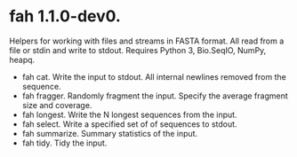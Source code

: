 # fah 1.1.0-dev0.

Helpers for working with files and streams in FASTA format. All read from a file
or stdin and write to stdout. Requires Python 3, Bio.SeqIO, NumPy, heapq.

*   fah cat. Write the input to stdout. All internal newlines removed from the
    sequence.
*   fah fragger. Randomly fragment the input. Specify the average fragment size
    and coverage.
*   fah longest. Write the N longest sequences from the input.
*   fah select. Write a specified set of of sequences to stdout.
*   fah summarize. Summary statistics of the input.
*   fah tidy. Tidy the input.

